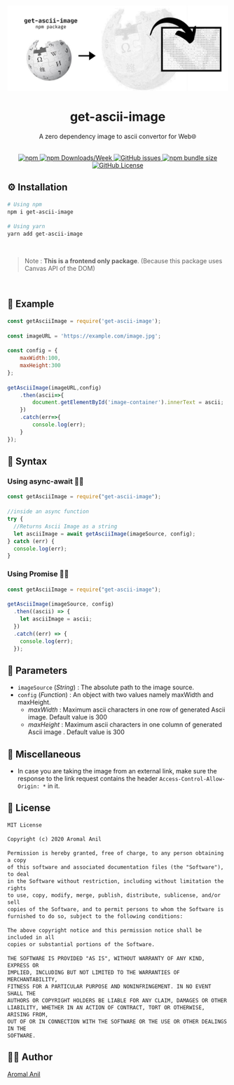 <div align="center">
	<img src="https://github.com/aromalanil/get-ascii-image/blob/master/demo/cover_image.jpg?raw=true" alt="Cover Image"></img>
    <h1>get-ascii-image</h1>
    <p>A zero dependency image to ascii convertor for Web🌐</p>
	<br/>
	<div align="center">
	<a href= "https://www.npmjs.com/package/get-ascii-image/v/latest">
		<img alt="npm" src="https://img.shields.io/npm/v/get-ascii-image?style=for-the-badge">
	</a>
	<a href= "https://www.npmjs.com/package/get-ascii-image/">
		<img alt="npm Downloads/Week" src="https://img.shields.io/npm/dw/get-ascii-image?style=for-the-badge">
	</a>
	<a href="https://github.com/aromalanil/get-ascii-image/issues">
		<img alt="GitHub issues" src="https://img.shields.io/github/issues/aromalanil/get-ascii-image?style=for-the-badge">
	</a>
	<a href= "https://www.npmjs.com/package/get-ascii-image/">
		<img alt="npm bundle size" src="https://img.shields.io/bundlephobia/minzip/get-ascii-image?style=for-the-badge">
	</a>
	<a href="https://github.com/aromalanil/get-ascii-image/blob/master/LICENSE">
		<img alt="GitHub License" src="https://img.shields.io/github/license/aromalanil/get-ascii-image?style=for-the-badge">
	</a>
	</div>
</div>

## ⚙ Installation

```bash
# Using npm
npm i get-ascii-image

# Using yarn
yarn add get-ascii-image
```

<br/>

> Note : **This is a frontend only package**. (Because this package uses Canvas API of the DOM)

<br/>

## 🍰 Example

```js
const getAsciiImage = require('get-ascii-image');

const imageURL = 'https://example.com/image.jpg';

const config = {
	maxWidth:100,
	maxHeight:300
};

getAsciiImage(imageURL,config)
	.then(ascii=>{
		document.getElementById('image-container').innerText = ascii;
	})
	.catch(err=>{
		console.log(err);
	}
});
```

## 🧵 Syntax

### Using async-await ✋🏻

```js
const getAsciiImage = require("get-ascii-image");

//inside an async function
try {
  //Returns Ascii Image as a string
  let asciiImage = await getAsciiImage(imageSource, config);
} catch (err) {
  console.log(err);
}
```

### Using Promise 🤝🏻

```js
const getAsciiImage = require("get-ascii-image");

getAsciiImage(imageSource, config)
  .then((ascii) => {
    let asciiImage = ascii;
  })
  .catch((err) => {
    console.log(err);
  });
```

## 🍬 Parameters

- `imageSource` (_String_) : The absolute path to the image source.
- `config` (_Function_) : An object with two values namely maxWidth and maxHeight.
  - _maxWidth_ : Maximum ascii characters in one row of generated Ascii image. Default value is 300
  - _maxHeight_ : Maximum ascii characters in one column of generated Ascii image . Default value is 300

## 🔗 Miscellaneous

- In case you are taking the image from an external link, make sure the response to the link request contains the header `Access-Control-Allow-Origin: *` in it.

## 📜 License

```
MIT License

Copyright (c) 2020 Aromal Anil

Permission is hereby granted, free of charge, to any person obtaining a copy
of this software and associated documentation files (the "Software"), to deal
in the Software without restriction, including without limitation the rights
to use, copy, modify, merge, publish, distribute, sublicense, and/or sell
copies of the Software, and to permit persons to whom the Software is
furnished to do so, subject to the following conditions:

The above copyright notice and this permission notice shall be included in all
copies or substantial portions of the Software.

THE SOFTWARE IS PROVIDED "AS IS", WITHOUT WARRANTY OF ANY KIND, EXPRESS OR
IMPLIED, INCLUDING BUT NOT LIMITED TO THE WARRANTIES OF MERCHANTABILITY,
FITNESS FOR A PARTICULAR PURPOSE AND NONINFRINGEMENT. IN NO EVENT SHALL THE
AUTHORS OR COPYRIGHT HOLDERS BE LIABLE FOR ANY CLAIM, DAMAGES OR OTHER
LIABILITY, WHETHER IN AN ACTION OF CONTRACT, TORT OR OTHERWISE, ARISING FROM,
OUT OF OR IN CONNECTION WITH THE SOFTWARE OR THE USE OR OTHER DEALINGS IN THE
SOFTWARE.
```

## ✍🏻 Author

[Aromal Anil](https://aromalanil.me)
